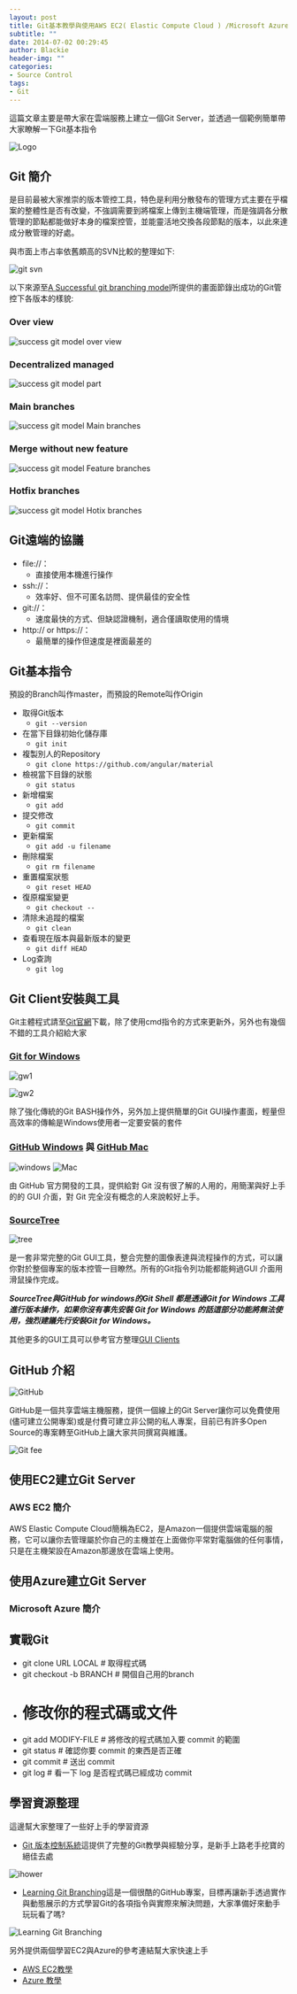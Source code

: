 ```yaml
---
layout: post
title: Git基本教學與使用AWS EC2( Elastic Compute Cloud ) /Microsoft Azure建立自己的Git Server
subtitle: ""
date: 2014-07-02 00:29:45
author: Blackie
header-img: ""
categories:
- Source Control
tags:
- Git
---
```


這篇文章主要是帶大家在雲端服務上建立一個Git Server，並透過一個範例簡單帶大家瞭解一下Git基本指令

<!-- More -->

![Logo](https://dl.dropboxusercontent.com/u/20925528/%E6%8A%80%E8%A1%93Blog/blogs/20140712/logo.png)

## Git 簡介
是目前最被大家推崇的版本管控工具，特色是利用分散發布的管理方式主要在乎檔案的整體性是否有改變，不強調需要到將檔案上傳到主機端管理，而是強調各分散管理的節點都能做好本身的檔案控管，並能靈活地交換各段節點的版本，以此來達成分散管理的好處。

與市面上市占率依舊頗高的SVN比較的整理如下:

![git svn](https://dl.dropboxusercontent.com/u/20925528/%E6%8A%80%E8%A1%93Blog/blogs/20140712/git%20svn.PNG)

以下來源至[A Successful git branching model](http://nvie.com/posts/a-successful-git-branching-model/)所提供的畫面節錄出成功的Git管控下各版本的樣貌:

### Over view

![success git model over view](https://dl.dropboxusercontent.com/u/20925528/%E6%8A%80%E8%A1%93Blog/blogs/20140712/success%20git%20model%20overview.png)

### Decentralized managed
![success git model part](https://dl.dropboxusercontent.com/u/20925528/%E6%8A%80%E8%A1%93Blog/blogs/20140712/centr-decentr.png)

### Main branches
![success git model Main branches](https://dl.dropboxusercontent.com/u/20925528/%E6%8A%80%E8%A1%93Blog/blogs/20140712/bm002.png)

### Merge without new feature
![success git model Feature branches](https://dl.dropboxusercontent.com/u/20925528/%E6%8A%80%E8%A1%93Blog/blogs/20140712/merge-without-ff.png)

### Hotfix branches
![success git model Hotix branches](https://dl.dropboxusercontent.com/u/20925528/%E6%8A%80%E8%A1%93Blog/blogs/20140712/hotfix-branches1.png)

## Git遠端的協議

- file://：
	- 直接使用本機進行操作
- ssh://：
	- 效率好、但不可匿名訪問、提供最佳的安全性
- git://：
	- 速度最快的方式、但缺認證機制，適合僅讀取使用的情境
- http:// or https://：
	- 最簡單的操作但速度是裡面最差的

## Git基本指令

預設的Branch叫作master，而預設的Remote叫作Origin

- 取得Git版本
	- `git --version`
- 在當下目錄初始化儲存庫
	- `git init`
- 複製別人的Repository
	- `git clone https://github.com/angular/material`
- 檢視當下目錄的狀態
	- `git status`
- 新增檔案
	- `git add`
- 提交修改
	- `git commit`
- 更新檔案
	- `git add -u filename`
- 刪除檔案
	- `git rm filename`
- 重置檔案狀態
	- `git reset HEAD`
- 復原檔案變更
	- `git checkout --`
- 清除未追蹤的檔案
	- `git clean`
- 查看現在版本與最新版本的變更
	- `git diff HEAD`
- Log查詢
	- `git log`

## Git Client安裝與工具
Git主體程式請至[Git官網](http://git-scm.com/)下載，除了使用cmd指令的方式來更新外，另外也有幾個不錯的工具介紹給大家

### [Git for Windows](http://msysgit.github.io/)

![gw1](https://dl.dropboxusercontent.com/u/20925528/%E6%8A%80%E8%A1%93Blog/blogs/20140712/gw1.png)

![gw2](https://dl.dropboxusercontent.com/u/20925528/%E6%8A%80%E8%A1%93Blog/blogs/20140712/gw2.png)

除了強化傳統的Git BASH操作外，另外加上提供簡單的Git GUI操作畫面，輕量但高效率的傳輸是Windows使用者一定要安裝的套件

### [GitHub Windows](http://windows.github.com/) 與 [GitHub Mac](https://mac.github.com/)

![windows](https://dl.dropboxusercontent.com/u/20925528/%E6%8A%80%E8%A1%93Blog/blogs/20140712/screenshot-overview%402x.png)
![Mac](https://dl.dropboxusercontent.com/u/20925528/%E6%8A%80%E8%A1%93Blog/blogs/20140712/screenshot-overview-mac%402x.png)

由 GitHub 官方開發的工具，提供給對 Git 沒有很了解的人用的，用簡潔與好上手的的 GUI 介面，對 Git 完全沒有概念的人來說較好上手。

### [SourceTree](http://www.sourcetreeapp.com/)

![tree](https://dl.dropboxusercontent.com/u/20925528/%E6%8A%80%E8%A1%93Blog/blogs/20140712/sourcetree_hero_win_full_interface_windows.png)

是一套非常完整的Git GUI工具，整合完整的圖像表達與流程操作的方式，可以讓你對於整個專案的版本控管一目瞭然。所有的Git指令列功能都能夠過GUI 介面用滑鼠操作完成。

***SourceTree與GitHub for windows的Git Shell 都是透過Git for Windows 工具進行版本操作，如果你沒有事先安裝 Git for Windows 的話這部分功能將無法使用，強烈建議先行安裝Git for Windows。***

其他更多的GUI工具可以參考官方整理[GUI Clients](http://git-scm.com/downloads/guis)

## GitHub 介紹

![GitHub](https://dl.dropboxusercontent.com/u/20925528/%E6%8A%80%E8%A1%93Blog/blogs/20140712/github-logo.jpg)

GitHub是一個共享雲端主機服務，提供一個線上的Git Server讓你可以免費使用(儘可建立公開專案)或是付費可建立非公開的私人專案，目前已有許多Open Source的專案轉至GitHub上讓大家共同撰寫與維護。

![Git fee](https://dl.dropboxusercontent.com/u/20925528/%E6%8A%80%E8%A1%93Blog/blogs/20140712/git%20fee.PNG)

## 使用EC2建立Git Server
### AWS EC2 簡介
AWS Elastic Compute Cloud簡稱為EC2，是Amazon一個提供雲端電腦的服務，它可以讓你去管理屬於你自己的主機並在上面做你平常對電腦做的任何事情，只是在主機架設在Amazon那邊放在雲端上使用。

## 使用Azure建立Git Server
### Microsoft Azure 簡介

## 實戰Git

- git clone URL LOCAL #  取得程式碼
- git checkout -b BRANCH #  開個自己用的branch
- #  修改你的程式碼或文件
- git add MODIFY-FILE #  將修改的程式碼加入要 commit 的範圍
- git status #  確認你要 commit 的東西是否正確
- git commit  #  送出 commit
- git log #  看一下 log 是否程式碼已經成功 commit

## 學習資源整理

這邊幫大家整理了一些好上手的學習資源

- [Git 版本控制系統](http://ihower.tw/git/)這提供了完整的Git教學與經驗分享，是新手上路老手挖寶的絕佳去處

![ihower](https://dl.dropboxusercontent.com/u/20925528/%E6%8A%80%E8%A1%93Blog/blogs/20140712/ihower.PNG)

- [Learning Git Branching](http://pcottle.github.io/learnGitBranching)這是一個很酷的GitHub專案，目標再讓新手透過實作與動態展示的方式學習Git的各項指令與實際來解決問題，大家準備好來動手玩玩看了嗎?

![Learning Git Branching](https://dl.dropboxusercontent.com/u/20925528/%E6%8A%80%E8%A1%93Blog/blogs/20140712/learn%20git%20branching.PNG)

另外提供兩個學習EC2與Azure的參考連結幫大家快速上手

- [AWS EC2教學](http://blog.hinablue.me/entry/aws-working-with-amazon-aws)
- [Azure 教學](http://blog.sanc.idv.tw/p/windows-azure.html)
